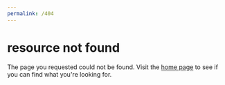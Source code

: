 ```yaml
---
permalink: /404
---
```


<h1>resource not found</h1>
<p>The page you requested could not be found. Visit the <a href="/">home page</a> to see if you can find what you're looking for.</p>
